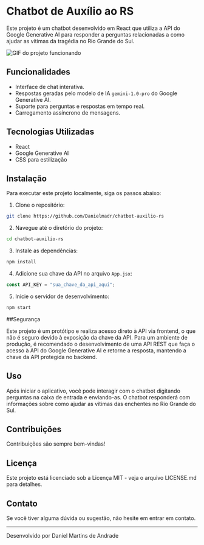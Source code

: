 # Chatbot de Auxílio ao RS

Este projeto é um chatbot desenvolvido em React que utiliza a API do Google Generative AI para responder a perguntas relacionadas a como ajudar as vítimas da tragédia no Rio Grande do Sul.

![GIF do projeto funcionando](/screenshots/home.gif)

## Funcionalidades

- Interface de chat interativa.
- Respostas geradas pelo modelo de IA `gemini-1.0-pro` do Google Generative AI.
- Suporte para perguntas e respostas em tempo real.
- Carregamento assíncrono de mensagens.

## Tecnologias Utilizadas

- React
- Google Generative AI
- CSS para estilização

## Instalação

Para executar este projeto localmente, siga os passos abaixo:

1. Clone o repositório:

```bash
git clone https://github.com/Danielmadr/chatbot-auxilio-rs
```

2. Navegue até o diretório do projeto:
   
```bash
cd chatbot-auxilio-rs
```

3. Instale as dependências:

```bash
npm install
```

4. Adicione sua chave da API no arquivo `App.jsx`:
```jsx
const API_KEY = "sua_chave_da_api_aqui";
```

5. Inicie o servidor de desenvolvimento:

```bash
npm start
```

##Segurança

Este projeto é um protótipo e realiza acesso direto à API via frontend, o que não é seguro devido à exposição da chave da API. Para um ambiente de produção, é recomendado o desenvolvimento de uma API REST que faça o acesso à API do Google Generative AI e retorne a resposta, mantendo a chave da API protegida no backend.

## Uso

Após iniciar o aplicativo, você pode interagir com o chatbot digitando perguntas na caixa de entrada e enviando-as. O chatbot responderá com informações sobre como ajudar as vítimas das enchentes no Rio Grande do Sul.


## Contribuições

Contribuições são sempre bem-vindas!

## Licença

Este projeto está licenciado sob a Licença MIT - veja o arquivo LICENSE.md para detalhes.

## Contato

Se você tiver alguma dúvida ou sugestão, não hesite em entrar em contato.

---

Desenvolvido por Daniel Martins de Andrade
